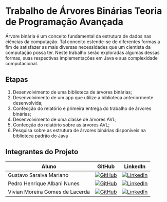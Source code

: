
# **Trabalho de Árvores Binárias Teoria de Programação Avançada**

Árvore binária é um conceito fundamental da estrutura de dados nas ciências da computação. Tal conceito estende-se de diferentes formas a fim de satisfazer as mais diversas necessidades que um cientista da computação possa ter. Neste trabalho serão exploradas algumas dessas formas, suas respectivas implementações em Java e sua complexidade computacional. 


## **Etapas**

1. Desenvolvimento de uma biblioteca de árvores binárias;
2. Desenvolvimento de um app que utilize a biblioteca anteriormente desenvolvida;
3. Confecção do relatório e primeira entrega do trabalho de árvores binárias; 
4. Desenvolvimento de uma classe de árvores AVL;
5. Confecção do relatório sobre as árvores AVL;
6.  Pesquisa sobre as estrutura de árvores binárias disponíveis na biblioteca padrão do Java



## **Integrantes do Projeto**
| Aluno | GitHub | LinkedIn |
|-------|--------|----------|
| Gustavo Saraiva Mariano | [![GitHub](https://img.shields.io/badge/github-black?style=for-the-badge&logo=github)](https://github.com/saraivagustavo) | [![LinkedIn](https://img.shields.io/badge/linkedin-blue?style=for-the-badge&logo=linkedin)](https://www.linkedin.com/in/gustavo-saraiva-mariano/) |
| Pedro Henrique Albani Nunes | [![GitHub](https://img.shields.io/badge/github-black?style=for-the-badge&logo=github)](https://github.com/PedroAlbaniNunes) | [![LinkedIn](https://img.shields.io/badge/linkedin-blue?style=for-the-badge&logo=linkedin)](https://www.linkedin.com/in/pedro-henrique-albani-nunes-33a729270/) |
| Vivian Moreira Gomes de Lacerda | [![GitHub](https://img.shields.io/badge/github-black?style=for-the-badge&logo=github)](https://github.com/vviivviaan) | [![LinkedIn](https://img.shields.io/badge/linkedin-blue?style=for-the-badge&logo=linkedin)](https://www.linkedin.com/in/vivian-lacerda-935a41239/) |

